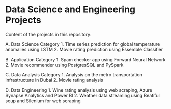 # Data Science and Engineering Projects

Content of the projects in this repository:

A. Data Science Category
	1. Time series prediction for global temperature anomalies using LSTM
	2. Movie rating prediction using Essemble Classifier
	
B. Application Category
	1. Spam checker app using Forward Neural Network
	2. Movie recommender using PostgresSQL and PySpark
	
C. Data Analysis Category
	1. Analysis on the metro transportation infrastructure in Dubai
	2. Movie rating analysis

D. Data Engineering
	1. Wine rating analysis using web scraping, Azure Synapse Analytics and Power BI
	2. Weather data streaming using Beatiful soup and Silenium for web scraping
